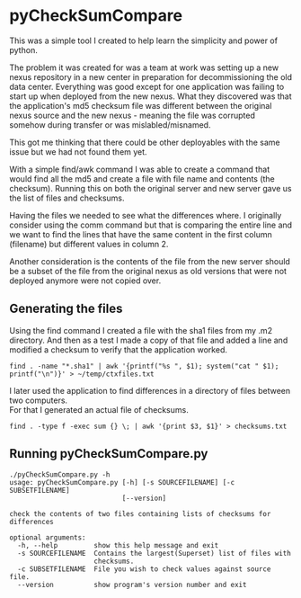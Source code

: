 # pyCheckSumCompare

This was a simple tool I created to help learn the simplicity and power of python. 

The problem it was created for was a team at work was setting up a new nexus repository in a new 
center in preparation for decommissioning the old data center.  Everything was good except for 
one application was failing to start up when deployed from the new nexus.   What they discovered
was that the application's md5 checksum file was different between the original nexus 
source and the new nexus - meaning the file was corrupted somehow during transfer or was mislabled/misnamed. 

This got me thinking that there could be other deployables with the same issue but we had
not found them yet.    

With a simple find/awk command I was able to create a command that would find all the md5 and create a 
file with file name and contents (the checksum).   Running this on both the original server
and new server gave us the list of files and checksums. 

Having the files we needed to see what the differences where.  I originally consider using
the comm command but that is comparing the entire line and we want to find the lines that have the
same content in the first column (filename) but different values in column 2. 

Another consideration is the contents of the file from the new server should be a subset of 
the file from the original nexus as old versions that were not deployed anymore were not 
copied over.   

## Generating the files

Using the find command I created a file with the sha1 files from my .m2 directory.  And then
as a test I made a copy of that file and added a line and modified a checksum to 
verify that the application worked. 

    find . -name "*.sha1" | awk '{printf("%s ", $1); system("cat " $1); printf("\n")}' > ~/temp/ctxfiles.txt
    
I later used the application to find differences in a directory of files between two computers.  
For that I generated an actual file of checksums. 

    find . -type f -exec sum {} \; | awk '{print $3, $1}' > checksums.txt
    
## Running pyCheckSumCompare.py

    ./pyCheckSumCompare.py -h
    usage: pyCheckSumCompare.py [-h] [-s SOURCEFILENAME] [-c SUBSETFILENAME]
                                [--version]

    check the contents of two files containing lists of checksums for differences

    optional arguments:
      -h, --help         show this help message and exit
      -s SOURCEFILENAME  Contains the largest(Superset) list of files with
                         checksums.
      -c SUBSETFILENAME  File you wish to check values against source file.
      --version          show program's version number and exit